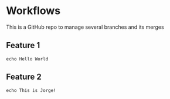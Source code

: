 # Workflows
 This is a GitHub repo to manage several branches and its merges

## Feature 1
 ```
 echo Hello World
 ```

## Feature 2
 ```
 echo This is Jorge!
 ```
